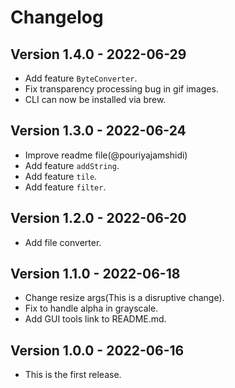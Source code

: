 # Changelog

## Version 1.4.0 - 2022-06-29
* Add feature `ByteConverter`.
* Fix transparency processing bug in gif images.
* CLI can now be installed via brew.

## Version 1.3.0 - 2022-06-24
* Improve readme file(@pouriyajamshidi)
* Add feature `addString`.
* Add feature `tile`.
* Add feature `filter`.

## Version 1.2.0 - 2022-06-20
* Add file converter.

## Version 1.1.0 - 2022-06-18
* Change resize args(This is a disruptive change).
* Fix to handle alpha in grayscale.
* Add GUI tools link to README.md.

## Version 1.0.0 - 2022-06-16
* This is the first release.